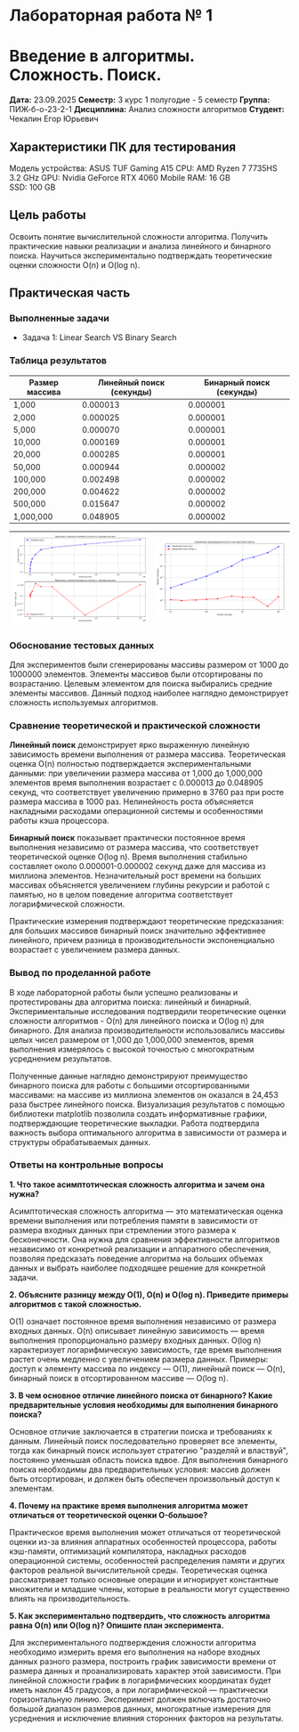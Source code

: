 # Лабораторная работа № 1
# Введение в алгоритмы. Сложность. Поиск.

**Дата:** 23.09.2025
**Семестр:** 3 курс 1 полугодие - 5 семестр
**Группа:** ПИЖ-б-о-23-2-1
**Дисциплина:** Анализ сложности алгоритмов
**Студент:** Чекалин Егор Юрьевич

## Характеристики ПК для тестирования
Модель устройства: ASUS TUF Gaming A15
CPU: AMD Ryzen 7 7735HS 3.2 GHz
GPU: Nvidia GeForce RTX 4060 Mobile
RAM: 16 GB  
SSD: 100 GB

## Цель работы
Освоить понятие вычислительной сложности алгоритма. Получить практические навыки
реализации и анализа линейного и бинарного поиска. Научиться экспериментально подтверждать
теоретические оценки сложности O(n) и O(log n).

## Практическая часть

### Выполненные задачи
- Задача 1: Linear Search VS Binary Search

### Таблица результатов

| Размер массива | Линейный поиск (секунды) | Бинарный поиск (секунды) |
|----------------|--------------------------|--------------------------|
| 1,000          | 0.000013                 | 0.000001                 |
| 2,000          | 0.000025                 | 0.000001                 |
| 5,000          | 0.000070                 | 0.000001                 |
| 10,000         | 0.000169                 | 0.000001                 |
| 20,000         | 0.000285                 | 0.000001                 |
| 50,000         | 0.000944                 | 0.000002                 |
| 100,000        | 0.002498                 | 0.000002                 |
| 200,000        | 0.004622                 | 0.000002                 |
| 500,000        | 0.015647                 | 0.000002                 |
| 1,000,000      | 0.048905                 | 0.000002                 |

| ![График 1](./report/search_performance.png) | ![График 2](./report/search_comparison.png) |
|----------------------------------------------|---------------------------------------------|

### Обоснование тестовых данных
Для экспериментов были сгенерированы массивы размером от 1000 до 1000000 элементов.
Элементы массивов были отсортированы по возрастанию.
Целевым элементом для поиска выбирались средние элементы массивов.
Данный подход наиболее наглядно демонстрирует сложность используемых алгоритмов.

### Сравнение теоретической и практической сложности

**Линейный поиск** демонстрирует ярко выраженную линейную зависимость времени выполнения от размера массива. Теоретическая оценка O(n) полностью подтверждается экспериментальными данными: при увеличении размера массива от 1,000 до 1,000,000 элементов время выполнения возрастает с 0.000013 до 0.048905 секунд, что соответствует увеличению примерно в 3760 раз при росте размера массива в 1000 раз. Нелинейность роста объясняется накладными расходами операционной системы и особенностями работы кэша процессора.

**Бинарный поиск** показывает практически постоянное время выполнения независимо от размера массива, что соответствует теоретической оценке O(log n). Время выполнения стабильно составляет около 0.000001-0.000002 секунд даже для массива из миллиона элементов. Незначительный рост времени на больших массивах объясняется увеличением глубины рекурсии и работой с памятью, но в целом поведение алгоритма соответствует логарифмической сложности.

Практические измерения подтверждают теоретические предсказания: для больших массивов бинарный поиск значительно эффективнее линейного, причем разница в производительности экспоненциально возрастает с увеличением размера данных.

### Вывод по проделанной работе

В ходе лабораторной работы были успешно реализованы и протестированы два алгоритма поиска: линейный и бинарный. Экспериментальные исследования подтвердили теоретические оценки сложности алгоритмов - O(n) для линейного поиска и O(log n) для бинарного. Для анализа производительности использовались массивы целых чисел размером от 1,000 до 1,000,000 элементов, время выполнения измерялось с высокой точностью с многократным усреднением результатов.

Полученные данные наглядно демонстрируют преимущество бинарного поиска для работы с большими отсортированными массивами: на массиве из миллиона элементов он оказался в 24,453 раза быстрее линейного поиска. Визуализация результатов с помощью библиотеки matplotlib позволила создать информативные графики, подтверждающие теоретические выкладки. Работа подтвердила важность выбора оптимального алгоритма в зависимости от размера и структуры обрабатываемых данных.

### Ответы на контрольные вопросы

**1. Что такое асимптотическая сложность алгоритма и зачем она нужна?**

Асимптотическая сложность алгоритма — это математическая оценка времени выполнения или потребления памяти в зависимости от размера входных данных при стремлении этого размера к бесконечности. Она нужна для сравнения эффективности алгоритмов независимо от конкретной реализации и аппаратного обеспечения, позволяя предсказать поведение алгоритма на больших объемах данных и выбрать наиболее подходящее решение для конкретной задачи.

**2. Объясните разницу между O(1), O(n) и O(log n). Приведите примеры алгоритмов с такой сложностью.**

O(1) означает постоянное время выполнения независимо от размера входных данных. O(n) описывает линейную зависимость — время выполнения пропорционально размеру входных данных. O(log n) характеризует логарифмическую зависимость, где время выполнения растет очень медленно с увеличением размера данных. Примеры: доступ к элементу массива по индексу — O(1), линейный поиск — O(n), бинарный поиск в отсортированном массиве — O(log n).

**3. В чем основное отличие линейного поиска от бинарного? Какие предварительные условия необходимы для выполнения бинарного поиска?**

Основное отличие заключается в стратегии поиска и требованиях к данным. Линейный поиск последовательно проверяет все элементы, тогда как бинарный поиск использует стратегию "разделяй и властвуй", постоянно уменьшая область поиска вдвое. Для выполнения бинарного поиска необходимы два предварительных условия: массив должен быть отсортирован, и должен быть обеспечен произвольный доступ к элементам.

**4. Почему на практике время выполнения алгоритма может отличаться от теоретической оценки O-большое?**

Практическое время выполнения может отличаться от теоретической оценки из-за влияния аппаратных особенностей процессора, работы кэш-памяти, оптимизаций компилятора, накладных расходов операционной системы, особенностей распределения памяти и других факторов реальной вычислительной среды. Теоретическая оценка рассматривает только основные операции и игнорирует константные множители и младшие члены, которые в реальности могут существенно влиять на производительность.

**5. Как экспериментально подтвердить, что сложность алгоритма равна O(n) или O(log n)? Опишите план эксперимента.**

Для экспериментального подтверждения сложности алгоритма необходимо измерить время его выполнения на наборе входных данных разного размера, построить график зависимости времени от размера данных и проанализировать характер этой зависимости. При линейной сложности график в логарифмических координатах будет иметь наклон 45 градусов, а при логарифмической — практически горизонтальную линию. Эксперимент должен включать достаточно большой диапазон размеров данных, многократные измерения для усреднения и исключение влияния сторонних факторов на результаты.